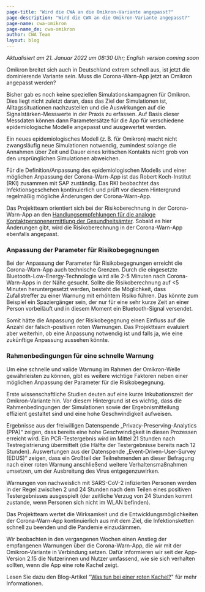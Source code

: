 ```yaml
---
page-title: "Wird die CWA an die Omikron-Variante angepasst?"
page-description: "Wird die CWA an die Omikron-Variante angepasst?"
page-name: cwa-omikron
page-name_de: cwa-omikron
author: CWA Team
layout: blog
---
```


*Aktualisiert am 21. Januar 2022 um 08:30 Uhr; English version coming soon*

Omikron breitet sich auch in Deutschland extrem schnell aus, ist jetzt die dominierende Variante sein. Muss die Corona-Warn-App jetzt an Omikron angepasst werden? 

Bisher gab es noch keine speziellen Simulationskampagnen für Omikron. Dies liegt nicht zuletzt daran, dass das Ziel der Simulationen ist, Alltagssituationen nachzustellen und die Auswirkungen auf die Signalstärken-Messwerte in der Praxis zu erfassen. Auf Basis dieser Messdaten können dann Parametersätze für die App für verschiedene epidemiologische Modelle angepasst und ausgewertet werden.  
 

<!-- overview -->

Ein neues epidemiologisches Modell (z. B. für Omikron) macht nicht zwangsläufig neue Simulationen notwendig, zumindest solange die Annahmen über Zeit und Dauer eines kritischen Kontakts nicht grob von den ursprünglichen Simulationen abweichen.  

Für die Definition/Anpassung des epidemiologischen Modells und einer möglichen Anpassung der Corona-Warn-App ist das Robert Koch-Institut (RKI) zusammen mit SAP zuständig. Das RKI beobachtet das Infektionsgeschehen kontinuierlich und prüft vor diesem Hintergrund regelmäßig mögliche Änderungen der Corona-Warn-App.

Das Projektteam orientiert sich bei der Risikoberechnung in der Corona-Warn-App an den [Handlungsempfehlungen für die analoge Kontaktpersonenermittlung der Gesundheitsämter](https://www.rki.de/DE/Content/InfAZ/N/Neuartiges_Coronavirus/Kontaktperson/Management.html). Sobald es hier Änderungen gibt, wird die Risikoberechnung in der Corona-Warn-App ebenfalls angepasst. 

### Anpassung der Parameter für Risikobegegnungen 

Bei der Anpassung der Parameter für Risikobegegnungen erreicht die Corona-Warn-App auch technische Grenzen. Durch die eingesetzte Bluetooth-Low-Energy-Technologie wird alle 2-5 Minuten nach Corona-Warn-Apps in der Nähe gesucht. Sollte die Risikoberechnung auf <5 Minuten heruntergesetzt werden, besteht die Möglichkeit, dass Zufallstreffer zu einer Warnung mit erhöhtem Risiko führen. Das könnte zum Beispiel ein Spaziergänger sein, der nur für eine sehr kurze Zeit an einer Person vorbeiläuft und in diesem Moment ein Bluetooth-Signal versendet. 

Somit hätte die Anpassung der Risikobegegnung einen Einfluss auf die Anzahl der falsch-positiven roten Warnungen. Das Projektteam evaluiert aber weiterhin, ob eine Anpassung notwendig ist und falls ja, wie eine zukünftige Anpassung aussehen könnte. 

### Rahmenbedingungen für eine schnelle Warnung 

Um eine schnelle und valide Warnung im Rahmen der Omikron-Welle gewährleisten zu können, gibt es weitere wichtige Faktoren neben einer möglichen Anpassung der Parameter für die Risikobegegnung. 

Erste wissenschaftliche Studien deuten auf eine kurze Inkubationszeit der Omikron-Variante hin. Vor diesem Hintergrund ist es wichtig, dass die Rahmenbedingungen der Simulationen sowie der Ergebnismitteilung effizient gestaltet sind und eine hohe Geschwindigkeit aufweisen. 

Ergebnisse aus der freiwilligen Datenspende „Privacy-Preserving-Analytics (PPA)“ zeigen, dass bereits eine hohe Geschwindigkeit in diesen Prozessen erreicht wird. Ein PCR-Testergebnis wird im Mittel 21 Stunden nach Testregistrierung übermittelt (die Hälfte der Testergebnisse bereits nach 12 Stunden). Auswertungen aus der Datenspende „Event-Driven-User-Survey (EDUS)“ zeigen, dass ein Großteil der Teilnehmenden an dieser Befragung nach einer roten Warnung anschließend weitere Verhaltensmaßnahmen umsetzen, um der Ausbreitung des Virus entgegenzuwirken.

Warnungen von nachweislich mit SARS-CoV-2 infizierten Personen werden in der Regel zwischen 2 und 24 Stunden nach dem Teilen eines positiven Testergebnisses ausgespielt (der zeitliche Verzug von 24 Stunden kommt zustande, wenn Personen sich nicht im WLAN befinden).

Das Projektteam wertet die Wirksamkeit und die Entwicklungsmöglichkeiten der Corona-Warn-App kontinuierlich aus mit dem Ziel, die Infektionsketten schnell zu beenden und die Pandemie einzudämmen. 

Wir beobachten in den vergangenen Wochen einen Anstieg der empfangenen Warnungen über die Corona-Warn-App, die wir mit der Omikron-Variante in Verbindung setzen. Dafür informieren wir seit der App-Version 2.15 die Nutzerinnen und Nutzer umfassend, wie sie sich verhalten sollten, wenn die App eine rote Kachel zeigt. 

Lesen Sie dazu den Blog-Artikel "[Was tun bei einer roten Kachel?](/de/blog/2021-12-15-cwa-red-tile-guidance)" für mehr Informationen. 
